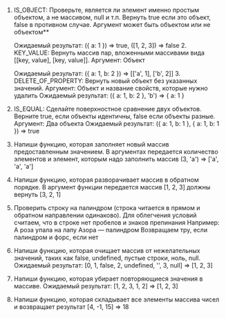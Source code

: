 1. IS_OBJECT: Проверьте, является ли элемент именно простым объектом, а не массивом, null и т.п. Вернуть true если это объект, false в противном случае.
   Аргумент может быть объектом или не объектом\*\*

      Ожидаемый результат: ({ a: 1 }) => true, ([1, 2, 3]) => false 2. KEY_VALUE: Вернуть массив пар, вложенными массивами вида [[key, value], [key, value]].
      Аргумент: Объект

      Ожидаемый результат: ({ a: 1, b: 2 }) => [['a', 1], ['b', 2]] 3. DELETE_OF_PROPERTY: Вернуть новый объект без указанных значений.
      Аргумент: Объект и название свойств, которые нужно удалить
      Ожидаемый результат: ({ a: 1, b: 2 }, 'b') => { a: 1 }

4. IS_EQUAL: Сделайте поверхностное сравнение двух объектов. Верните true, если объекты идентичны, false если объекты разные.
   Аргумент: Два объекта
   Ожидаемый результат: ({ a: 1, b: 1 }, { a: 1, b: 1 }) => true

1. Напиши функцию, которая заполняет новый массив предоставленным значением.
   В аргументах передается количество элементов и элемент, которым надо заполнить массив (3, 'a') => ['a', 'a', 'a']

1. Напиши функцию, которая разворачивает массив в обратном порядке.
   В аргумент функции передается массив [1, 2, 3] должны вернуть [3, 2, 1]

1. Проверить строку на палиндром (строка читается в прямом и обратном направлении одинаково). Для облегчения условий считаем, что в строке нет пробелов и знаков препинания
   Например: А роза упала на лапу Азора — палиндром
   Возвращаем тру, если палиндром и форс, если нет

1. Напиши функцию, которая очищает массив от нежелательных значений, таких как false, undefined, пустые строки, ноль, null.
   Ожидаемый результат: [0, 1, false, 2, undefined, '', 3, null] => [1, 2, 3]

1. Напиши функцию, которая убирает повторяющиеся значения в массиве.
   Ожидаемый результат: [1, 2, 3, 1, 2] => [1, 2, 3]

1. Напиши функцию, которая складывает все элементы массива чисел и возвращает результат
   [4, -1, 15] => 18
